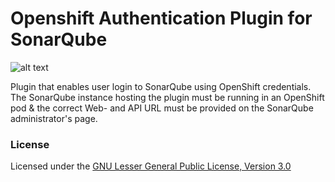 # Openshift Authentication Plugin for SonarQube 
![alt text](https://www.blackducksoftware.com/sites/default/files/images/OpenShift.png)



Plugin that enables user login to SonarQube using OpenShift credentials. The SonarQube instance hosting the plugin must be running in an OpenShift pod & the correct Web- and API URL must be provided on the SonarQube administrator's page. 


### License

Licensed under the [GNU Lesser General Public License, Version 3.0](http://www.gnu.org/licenses/lgpl.txt)
